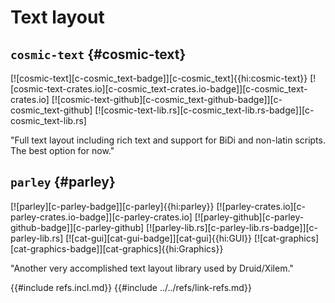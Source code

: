 # Text layout

## `cosmic-text` {#cosmic-text}

[![cosmic-text][c-cosmic_text-badge]][c-cosmic_text]{{hi:cosmic-text}}
[![cosmic-text-crates.io][c-cosmic_text-crates.io-badge]][c-cosmic_text-crates.io]
[![cosmic-text-github][c-cosmic_text-github-badge]][c-cosmic_text-github]
[![cosmic-text-lib.rs][c-cosmic_text-lib.rs-badge]][c-cosmic_text-lib.rs]

"Full text layout including rich text and support for BiDi and non-latin scripts. The best option for now."

## `parley` {#parley}

[![parley][c-parley-badge]][c-parley]{{hi:parley}}
[![parley-crates.io][c-parley-crates.io-badge]][c-parley-crates.io]
[![parley-github][c-parley-github-badge]][c-parley-github]
[![parley-lib.rs][c-parley-lib.rs-badge]][c-parley-lib.rs]
[![cat-gui][cat-gui-badge]][cat-gui]{{hi:GUI}}
[![cat-graphics][cat-graphics-badge]][cat-graphics]{{hi:Graphics}}

"Another very accomplished text layout library used by Druid/Xilem."

{{#include refs.incl.md}}
{{#include ../../refs/link-refs.md}}

<div class="hidden">
</div>
